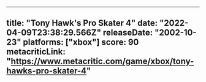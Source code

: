 
---
title: "Tony Hawk's Pro Skater 4"
date: "2022-04-09T23:38:29.566Z"
releaseDate: "2002-10-23"
platforms: ["xbox"]
score: 90
metacriticLink: "https://www.metacritic.com/game/xbox/tony-hawks-pro-skater-4"
---
